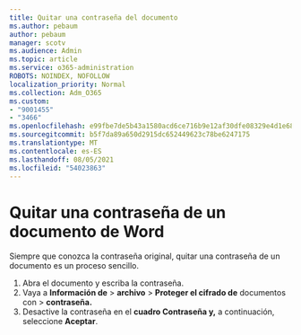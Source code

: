 ```yaml
---
title: Quitar una contraseña del documento
ms.author: pebaum
author: pebaum
manager: scotv
ms.audience: Admin
ms.topic: article
ms.service: o365-administration
ROBOTS: NOINDEX, NOFOLLOW
localization_priority: Normal
ms.collection: Adm_O365
ms.custom:
- "9001455"
- "3466"
ms.openlocfilehash: e99fbe7de5b43a1580acd6ce716b9e12af30dfe08329e4d1e68f843b11d577e2
ms.sourcegitcommit: b5f7da89a650d2915dc652449623c78be6247175
ms.translationtype: MT
ms.contentlocale: es-ES
ms.lasthandoff: 08/05/2021
ms.locfileid: "54023863"
---
```

# <a name="remove-a-password-from-a-word-document"></a>Quitar una contraseña de un documento de Word

Siempre que conozca la contraseña original, quitar una contraseña de un documento es un proceso sencillo.

1. Abra el documento y escriba la contraseña.
2. Vaya a **Información de**  >  **archivo**  >  **Proteger el cifrado de** documentos con  >  **contraseña.**
3. Desactive la contraseña en el **cuadro Contraseña y,** a continuación, seleccione **Aceptar**.